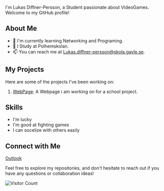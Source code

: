 I'm Lukas Diffner-Persson, a Student passionate about VideoGames. Welcome to my GitHub profile!

## About Me

- 🌱 I'm currently learning Networking and Programing.
- 💼 I Study at Polhemskolan.
- 📫 You can reach me at Lukas.diffner-persson@skola.gavle.se.

## My Projects

Here are some of the projects I've been working on:

1. [WebPage](https://github.com/Polhemsskolan-DATA/sidmallen-Lukas-Diffner-Persson): A Webpage i am working on for a school project.

## Skills

- I'm lucky
- I'm good at fighting games
- I can socelize with others easily

## Connect with Me

[Outlook](Lukas.diffner-persson@skola.gavle.se)


Feel free to explore my repositories, and don't hesitate to reach out if you have any questions or collaboration ideas!

![Visitor Count](https://visitor-badge.laobi.icu/badge?page_id=your-username.your-username)
